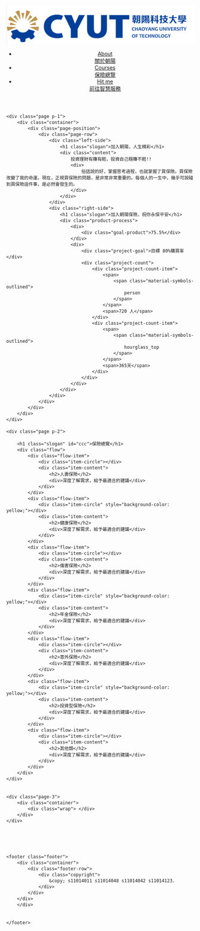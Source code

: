 <!DOCTYPE html>
<html lang="en">

<head>
    <meta charset="UTF-8">
    <meta name="viewport" content="width=device-width, initial-scale=1.0">
    <title>lnsurance</title>
    <link rel="stylesheet" href="/Insurance_css/reset.css">
    <link rel="stylesheet" href="/Insurance_css/header.css">
    <link rel="apple-touch-icon" sizes="72x72" href="/Insurance_images/favicon/android-icon-144x144.png">
    <link rel="apple-touch-icon" sizes="57x57" href="/Insurance_images/favicon/android-icon-192x192.png">
    <link rel="apple-touch-icon" sizes="76x76" href="/Insurance_images/favicon/android-icon-36x36.png">
    <link rel="apple-touch-icon" sizes="60x60" href="/Insurance_images/favicon/android-icon-48x48.png">
    <link rel="apple-touch-icon" sizes="114x114" href="/Insurance_images/favicon/android-icon-72x72.png">
    <link rel="apple-touch-icon" sizes="120x120" href="/Insurance_images/favicon/android-icon-96x96.png">
    <link rel="apple-touch-icon" sizes="144x144" href="/Insurance_images/favicon/apple-icon-114x114.png">
    <link rel="apple-touch-icon" sizes="152x152" href="/Insurance_images/favicon/apple-icon-120x120.png">
    <link rel="apple-touch-icon" sizes="180x180" href="/Insurance_images/favicon/apple-icon-144x144.png">
    <link rel="icon" type="image/png" sizes="192x192" href="/Insurance_images/favicon/apple-icon-152x152.png">
    <link rel="icon" type="image/png" sizes="32x32" href="/Insurance_images/favicon/apple-icon-180x180.png">
    <link rel="icon" type="image/png" sizes="96x96" href="/Insurance_images/favicon/apple-icon-57x57.png">
    <link rel="icon" type="image/png" sizes="16x16" href="/Insurance_images/favicon/apple-icon-60x60.png">
    <link rel="manifest" href="/Insurance_images/favicon/manifest.json">
    <meta name="msapplication-TileColor" content="#ffffff">
    <meta name="msapplication-TileImage" content="/ms-icon-144x144.png">
    <meta name="theme-color" content="#ffffff">
    <link rel="stylesheet"
        href="https://fonts.googleapis.com/css2?family=Material+Symbols+Outlined:opsz,wght,FILL,GRAD@24,400,0,0" />
</head>

<body>
    <header class="header">
        <div class="container">
            <div class="header-row">
                <div class="logo">
                    <img class="logo1" src="/Insurance_images/image/logo.png" alt="LOGO">
                </div>
                <div class="menu">
                    <ul>
                        <li>
                            <a href="https://web.cyut.edu.tw/bin/index.php?Lang=zh-tw">
                                <div class="en">About</div>
                                <div class="zh">關於朝陽</div>
                            </a>
                        </li>
                        <li>
                            <a href="#ccc">
                                <div class="en">Courses</div>
                                <div class="zh">保險總覽</div>
                            </a>
                        </li>
                        <li>
                            <a href="#">
                                <div class="en">Hit me</div>
                                <div class="zh">前往智慧服務</div>
                            </a>
                        </li>
                    </ul>
                </div>
            </div>
        </div>
    </header>

    <div class="page p-1">
        <div class="container">
            <div class="page-position">
                <div class="page-row">
                    <div class="left-side">
                        <h1 class="slogan">加入朝陽，人生精彩</h1>
                        <div class="content">
                            投資理財有賺有賠，投資自己穩賺不賠!!
                            <div>
                                俗話說的好，掌握思考過程，也就掌握了買保險。買保險改變了我的命運。現在，正視買保險的問題，是非常非常重要的。每個人的一生中，幾乎可說碰到買保險這件事，是必然會發生的。
                            </div>
                        </div>
                    </div>
                    <div class="right-side">
                        <h1 class="slogan">加入朝陽保險，祝你永保平安</h1>
                        <div class="product-process">
                            <div>
                                <div class="goal-product">75.5%</div>
                            </div>
                            <div>
                                <div class="project-goal">目標 80%購買率</div>
                                <div class="project-count">
                                    <div class="project-count-item">
                                        <span>
                                            <span class="material-symbols-outlined">
                                                person
                                            </span>
                                        </span>
                                        <span>720 人</span>
                                    </div>
                                    <div class="project-count-item">
                                        <span>
                                            <span class="material-symbols-outlined">
                                                hourglass_top
                                            </span>
                                        </span>
                                        <span>365天</span>
                                    </div>
                                </div>
                            </div>
                        </div>
                    </div>
                </div>
            </div>
        </div>
    </div>

    <div class="page p-2">

        <h1 class="slogan" id="ccc">保險總覽</h1>
        <div class="flow">
            <div class="flow-item">
                <div class="item-circle"></div>
                <div class="item-content">
                    <h2>人壽保險</h2>
                    <div>深度了解需求，給予最適合的建議</div>
                </div>
            </div>
            <div class="flow-item">
                <div class="item-circle" style="background-color: yellow;"></div>
                <div class="item-content">
                    <h2>健康保險</h2>
                    <div>深度了解需求，給予最適合的建議</div>
                </div>
            </div>
            <div class="flow-item">
                <div class="item-circle"></div>
                <div class="item-content">
                    <h2>傷害保險</h2>
                    <div>深度了解需求，給予最適合的建議</div>
                </div>
            </div>
            <div class="flow-item">
                <div class="item-circle" style="background-color: yellow;"></div>
                <div class="item-content">
                    <h2>年金保險</h2>
                    <div>深度了解需求，給予最適合的建議</div>
                </div>
            </div>
            <div class="flow-item">
                <div class="item-circle"></div>
                <div class="item-content">
                    <h2>意外保險</h2>
                    <div>深度了解需求，給予最適合的建議</div>
                </div>
            </div>
            <div class="flow-item">
                <div class="item-circle" style="background-color: yellow;"></div>
                <div class="item-content">
                    <h2>投資型保險</h2>
                    <div>深度了解需求，給予最適合的建議</div>
                </div>
            </div>
            <div class="flow-item">
                <div class="item-circle"></div>
                <div class="item-content">
                    <h2>其他類</h2>
                    <div>深度了解需求，給予最適合的建議</div>
                </div>
            </div>
        </div>
    </div>


    <div class="page-3">
        <div class="container">
            <div class="wrap"> </div>
        </div>
    </div>





    <footer class="footer">
        <div class="container">
            <div class="footer-row">
                <div class="copyright">
                    &copy; s11014011 s11014048 s11014042 s11014123.
                </div>
            </div>
        </div>
        </div>


    </footer>



</body>

</html>
